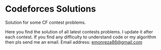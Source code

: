 # Codeforces Solutions
Solution for some CF contest problems. 

Here you find the solution of all latest contests problems. I update it after each contest. 
If you find any difficulty to understand code or my algorithm then pls send me an email. Email address: emonreza86@gmail.com
